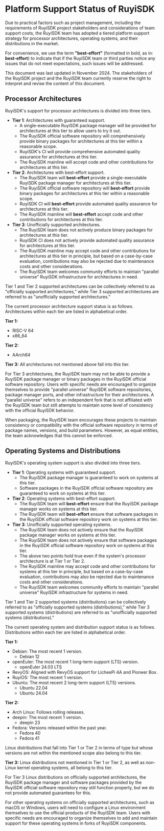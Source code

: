 # Platform Support Status of RuyiSDK

Due to practical factors such as project management, including the requirements of RuyiSDK project stakeholders and considerations of team support costs, the RuyiSDK team has adopted a tiered platform support strategy for processor architectures, operating systems, and their distributions in the market.

For convenience, we use the term **"best-effort"** (formatted in bold, as in: **best-effort**) to indicate that if the RuyiSDK team or third parties notice any issues that do not meet expectations, such issues will be addressed.

This document was last updated in November 2024. The stakeholders of the RuyiSDK project and the RuyiSDK team currently reserve the right to interpret and revise the content of this document.

## Processor Architectures

RuyiSDK's support for processor architectures is divided into three tiers.

* **Tier 1**: Architectures with guaranteed support.
    * A single-executable RuyiSDK package manager will be provided for architectures at this tier to allow users to try it out.
    * The RuyiSDK official software repository will comprehensively provide binary packages for architectures at this tier within a reasonable scope.
    * RuyiSDK's CI will provide comprehensive automated quality assurance for architectures at this tier.
    * The RuyiSDK mainline will accept code and other contributions for architectures at this tier.
* **Tier 2**: Architectures with best-effort support.
    * The RuyiSDK team will **best-effort** provide a single-executable RuyiSDK package manager for architectures at this tier.
    * The RuyiSDK official software repository will **best-effort** provide binary packages for architectures at this tier within a reasonable scope.
    * RuyiSDK CI will **best-effort** provide automated quality assurance for architectures at this tier.
    * The RuyiSDK mainline will **best-effort** accept code and other contributions for architectures at this tier.
* **Tier 3**: Unofficially supported architectures.
    * The RuyiSDK team does not actively produce binary packages for architectures at this tier.
    * RuyiSDK CI does not actively provide automated quality assurance for architectures at this tier.
    * The RuyiSDK mainline may accept code and other contributions for architectures at this tier in principle, but based on a case-by-case evaluation, contributions may also be rejected due to maintenance costs and other considerations.
    * The RuyiSDK team welcomes community efforts to maintain "parallel universe" RuyiSDK infrastructure for architectures in need.

Tier 1 and Tier 2 supported architectures can be collectively referred to as "officially supported architectures," while Tier 3 supported architectures are referred to as "unofficially supported architectures."

The current processor architecture support status is as follows. Architectures within each tier are listed in alphabetical order.

**Tier 1:**
* RISC-V 64
* x86_64

**Tier 2:**
* AArch64

**Tier 3:**
All architectures not mentioned above fall into this tier.

For Tier 3 architectures, the RuyiSDK team may not be able to provide a RuyiSDK package manager or binary packages in the RuyiSDK official software repository. Users with specific needs are encouraged to organize themselves to provide "parallel universe" RuyiSDK software repositories, package manager ports, and other infrastructure for their architectures. A "parallel universe" refers to an independent fork that is not affiliated with the RuyiSDK team but still attempts to maintain some level of consistency with the official RuyiSDK behavior.

When packaging, the RuyiSDK team encourages these projects to maintain consistency or compatibility with the official software repository in terms of package names, versions, and build parameters. However, as equal entities, the team acknowledges that this cannot be enforced.

## Operating Systems and Distributions

RuyiSDK's operating system support is also divided into three tiers.

* **Tier 1**: Operating systems with guaranteed support.
    * The RuyiSDK package manager is guaranteed to work on systems at this tier.
    * Software packages in the RuyiSDK official software repository are guaranteed to work on systems at this tier.
* **Tier 2**: Operating systems with best-effort support.
    * The RuyiSDK team will **best-effort** ensure that the RuyiSDK package manager works on systems at this tier.
    * The RuyiSDK team will **best-effort** ensure that software packages in the RuyiSDK official software repository work on systems at this tier.
* **Tier 3**: Unofficially supported operating systems.
    * The RuyiSDK team does not actively ensure that the RuyiSDK package manager works on systems at this tier.
    * The RuyiSDK team does not actively ensure that software packages in the RuyiSDK official software repository work on systems at this tier.
    * The above two points hold true even if the system's processor architecture is at Tier 1 or Tier 2.
    * The RuyiSDK mainline may accept code and other contributions for systems at this tier in principle, but based on a case-by-case evaluation, contributions may also be rejected due to maintenance costs and other considerations.
    * The RuyiSDK team welcomes community efforts to maintain "parallel universe" RuyiSDK infrastructure for systems in need.

Tier 1 and Tier 2 supported systems (distributions) can be collectively referred to as "officially supported systems (distributions)," while Tier 3 supported systems (distributions) are referred to as "unofficially supported systems (distributions)."

The current operating system and distribution support status is as follows. Distributions within each tier are listed in alphabetical order.

**Tier 1:**
* Debian: The most recent 1 version.
    * Debian 12
* openEuler: The most recent 1 long-term support (LTS) version.
    * openEuler 24.03 LTS
* RevyOS: Aligned with RevyOS support for LicheePi 4A and Pioneer Box.
* RuyiOS: The most recent 1 version.
* Ubuntu: The most recent 2 long-term support (LTS) versions.
    * Ubuntu 22.04
    * Ubuntu 24.04

**Tier 2:**
* Arch Linux: Follows rolling releases.
* deepin: The most recent 1 version.
    * deepin 23
* Fedora: Versions released within the past year.
    * Fedora 40
    * Fedora 41

Linux distributions that fall into Tier 1 or Tier 2 in terms of type but whose versions are not within the mentioned scope also belong to this tier.

**Tier 3:**
Linux distributions not mentioned in Tier 1 or Tier 2, as well as non-Linux kernel operating systems, all belong to this tier.

For Tier 3 Linux distributions on officially supported architectures, the RuyiSDK package manager and software packages provided by the RuyiSDK official software repository may still function properly, but we do not provide automated guarantees for this.

For other operating systems on officially supported architectures, such as macOS or Windows, users will need to configure a Linux environment themselves to use the official products of the RuyiSDK team. Users with specific needs are encouraged to organize themselves to add and maintain support for these operating systems in forks of RuyiSDK components.